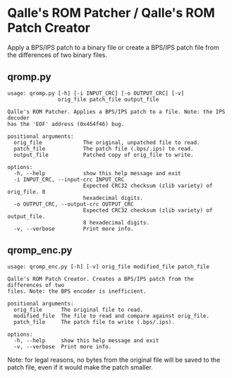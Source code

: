 # Qalle's ROM Patcher / Qalle's ROM Patch Creator
Apply a BPS/IPS patch to a binary file or create a BPS/IPS patch file from the differences of two binary files.

## qromp.py
```
usage: qromp.py [-h] [-i INPUT_CRC] [-o OUTPUT_CRC] [-v]
                orig_file patch_file output_file

Qalle's ROM Patcher. Applies a BPS/IPS patch to a file. Note: the IPS decoder
has the 'EOF' address (0x454f46) bug.

positional arguments:
  orig_file             The original, unpatched file to read.
  patch_file            The patch file (.bps/.ips) to read.
  output_file           Patched copy of orig_file to write.

options:
  -h, --help            show this help message and exit
  -i INPUT_CRC, --input-crc INPUT_CRC
                        Expected CRC32 checksum (zlib variety) of orig_file. 8
                        hexadecimal digits.
  -o OUTPUT_CRC, --output-crc OUTPUT_CRC
                        Expected CRC32 checksum (zlib variety) of output_file.
                        8 hexadecimal digits.
  -v, --verbose         Print more info.
```

## qromp_enc.py
```
usage: qromp_enc.py [-h] [-v] orig_file modified_file patch_file

Qalle's ROM Patch Creator. Creates a BPS/IPS patch from the differences of two
files. Note: the BPS encoder is inefficient.

positional arguments:
  orig_file      The original file to read.
  modified_file  The file to read and compare against orig_file.
  patch_file     The patch file to write (.bps/.ips).

options:
  -h, --help     show this help message and exit
  -v, --verbose  Print more info.
```

Note: for legal reasons, no bytes from the original file will be saved to the patch file, even if it would make the patch smaller.
